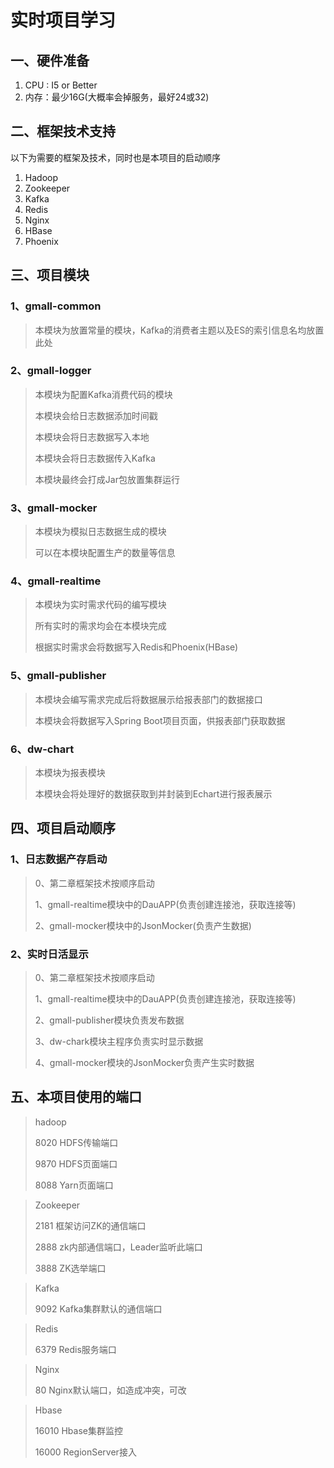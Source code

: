 # 实时项目学习

## 一、硬件准备

1. CPU : I5 or Better
2. 内存：最少16G(大概率会掉服务，最好24或32)



## 二、框架技术支持

以下为需要的框架及技术，同时也是本项目的启动顺序

1. Hadoop
2. Zookeeper
3. Kafka
4. Redis
5. Nginx
6. HBase
7. Phoenix



## 三、项目模块

### 1、gmall-common

> 本模块为放置常量的模块，Kafka的消费者主题以及ES的索引信息名均放置此处

### 2、gmall-logger

>本模块为配置Kafka消费代码的模块
>
>本模块会给日志数据添加时间戳
>
>本模块会将日志数据写入本地
>
>本模块会将日志数据传入Kafka
>
>本模块最终会打成Jar包放置集群运行

### 3、gmall-mocker

>本模块为模拟日志数据生成的模块
>
>可以在本模块配置生产的数量等信息

### 4、gmall-realtime

>本模块为实时需求代码的编写模块
>
>所有实时的需求均会在本模块完成
>
>根据实时需求会将数据写入Redis和Phoenix(HBase)

### 5、gmall-publisher

>本模块会编写需求完成后将数据展示给报表部门的数据接口
>
>本模块会将数据写入Spring Boot项目页面，供报表部门获取数据

### 6、dw-chart

> 本模块为报表模块
>
> 本模块会将处理好的数据获取到并封装到Echart进行报表展示

## 四、项目启动顺序

### 1、日志数据产存启动

> 0、第二章框架技术按顺序启动
>
> 1、gmall-realtime模块中的DauAPP(负责创建连接池，获取连接等)
>
> 2、gmall-mocker模块中的JsonMocker(负责产生数据)

### 2、实时日活显示

>0、第二章框架技术按顺序启动
>
>1、gmall-realtime模块中的DauAPP(负责创建连接池，获取连接等)
>
>2、gmall-publisher模块负责发布数据
>
>3、dw-chark模块主程序负责实时显示数据
>
>4、gmall-mocker模块的JsonMocker负责产生实时数据

## 五、本项目使用的端口

>hadoop
>
>8020	HDFS传输端口
>
>9870	HDFS页面端口
>
>8088	Yarn页面端口

>Zookeeper
>
>2181	框架访问ZK的通信端口
>
>2888	zk内部通信端口，Leader监听此端口
>
>3888	ZK选举端口

> Kafka
>
> 9092	Kafka集群默认的通信端口

> Redis
>
> 6379	Redis服务端口

> Nginx
>
> 80		Nginx默认端口，如造成冲突，可改

> Hbase
>
> 16010	Hbase集群监控
>
> 16000	RegionServer接入